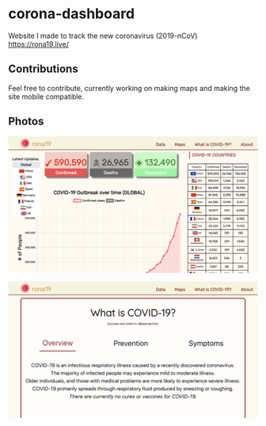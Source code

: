 # corona-dashboard
Website I made to track the new coronavirus (2019-nCoV) https://rona19.live/

## Contributions
Feel free to contribute, currently working on making maps and making the site mobile compatible.

## Photos
![](https://github.com/rashadphil/corona-dashboard/blob/master/image1.png)

![](https://github.com/rashadphil/corona-dashboard/blob/master/image2.png)

